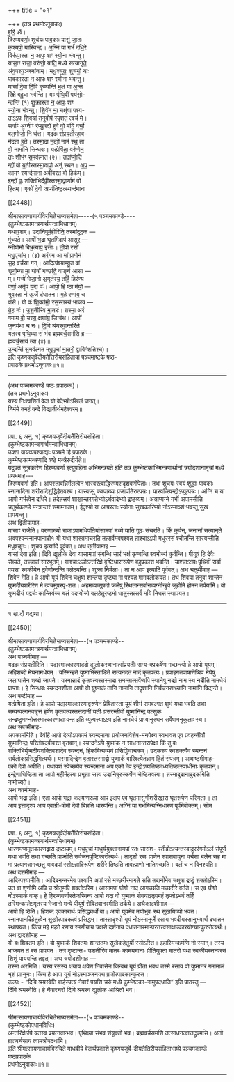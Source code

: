 +++
title = "०१"

+++
(तत्र प्रथमोऽनुवाकः)  
ह॒रि॒ ॐ।  
हि॑रण्यवर्णाः॒ शुच॑यः पाव॒काः यासु॑ जा॒तः  
क॒श्यपो॒ यास्विन्द्रः॑। अ॒ग्निं या गर्भं॑ दधि॒रे  
विरू॑पा॒स्ता न॒ आपः॒ शꣳ स्यो॒ना भ॑वन्तु।  
यासा॒ꣳ राजा॒ वरु॑णो॒ याति॒ मध्ये॑ सत्यानृते॒  
अ॑व॒पश्य॒ञ्जना॑नाम्। मधु॒श्चुतः॒ शुच॑यो॒ याः  
पा॑व॒कास्ता न॒ आपः॒ शꣳ स्यो॒ना भ॑वन्तु।  
यासां॑ दे॒वा दि॒वि कृ॒ण्वन्ति॑ भ॒क्षं या अ॒न्त  
रि॑क्षे बहु॒धा भव॑न्ति। याः पृ॑थि॒वीं पय॑सो॒-  
न्दन्ति (१) शु॒क्रास्ता न॒ आपः॒ शꣳ  
स्यो॒ना भ॑वन्तु। शि॒वे॑न मा॒ चक्षु॑षा पश्य-  
ताऽऽपः शि॒वया॑ त॒नुवोप॑ स्पृशत॒ त्वचं॑ मे।  
सर्वा॑ꣳ अ॒ग्नीꣳ र॑प्सु॒षदो॑ हुवे वो॒ मयि॒ वर्चो॒  
बल॒मोजो॒ नि ध॑त्त। यद॒दः सं॑प्रय॒तीरहा॒व-  
न॑दता ह॒ते। तस्मा॒दा न॒द्यो॑ नाम॑ स्थ॒ ता  
वो॒ नामा॑नि सिन्धवः। यत्प्रेषि॑ता॒ वरु॑णेन॒  
ताः शीभ॑ꣳ स॒मव॑ल्गत (२)। तदा॑प्नो॒दि  
न्द्रो॑ वो य॒तीस्तस्मा॒दापो॒ अनु॑ स्थन। अ॒प॒ —  
का॒मꣳ स्यन्द॑माना॒ अवी॑वरत वो॒ हिक॑म्।  
इन्द्रो॑ वः॒ शक्ति॑भिर्देवी॒स्तस्मा॒द्वार्णाम॑ वो  
हि॒तम्। एको॑ दे॒वो अप्य॑तिष्ठ॒त्स्यन्द॑माना

[[2448]]

श्रीमत्सायणाचार्यविरचितेभाष्यसमेता-----(५ पञ्चमकाण्डे----  
(कुम्भेष्टकामन्त्रणार्थमन्त्राभिधानम्)  
यथाव॒शम्। उदा॑निषुर्म॒हीरिति॒ तस्मा॑दुद॒क —  
मु॑च्यते। आपो॑ भ॒द्रा घृ॒तमिदाप॑ आसुर॒ —  
ग्नीषोमौ॑ बिभ्र॒त्याप॒ इत्ताः। ती॒व्रो रसो॑  
मधु॒पृचा॑म्। (३) अ॒रं॒ग॒म आ मा॑ प्रा॒णेन॑  
स॒ह वर्च॑सा गन्। आदित्प॑श्याम्यु॒त वा॑  
शृणो॒म्या मा॒ घोषो॑ गच्छति॒ वाङ्न॑ आसा —  
म्। मन्ये॑ भेजा॒नो अ॒मृत॑स्य॒ तर्हि॒ हिर॑ण्य  
वर्णा॒ अतृ॑पं य॒दा वः॑। आपो॒ हि ष्ठा म॑यो॒ —  
भुव॒स्ता न॑ ऊ॒र्जे द॑धातन। म॒हे रणा॑य॒ च  
क्ष॑से। यो वः॑ शि॒वत॑मो॒ रस॒स्तस्य॑ भाजय —  
ते॒ह नः॑। उ॒श॒तीरि॑व मा॒तरः॑। तस्मा॒ अरं॑  
गमाम वो॒ यस्य॒ क्षया॑य॒ जिन्व॑थ। आपो॑  
ज॒नय॑था च नः। दि॒वि श्र॑यस्वा॒न्तरि॑क्षे  
यतस्व पृथि॒व्या सं भ॑व ब्रह्मवर्च॒सम॑सि ब्र —  
ह्मवर्च॒साय॑ त्वा (४)॥  
उ॒न्दन्ति॑ स॒मव॑ल्गत मधु॒पृचां॑ मा॒तरो॒ द्वाविꣳ॑शतिश्च)।  
इति कृष्णयजुर्वेदीयतैत्तिरीयसंहितायां पञ्चमाष्टके षष्ठ-  
प्रपाठके प्रथमोऽनुवाकः॥१॥
___________
(अथ पञ्चमकाण्डे षष्ठः प्रपाठकः)।  
(तत्र प्रथमोऽनुवाकः)  
यस्य निःश्वसितं वेदा यो वेदेभ्योऽखिलं जगत्।  
निर्ममे तमहं वन्दे विद्यातीर्थमहेश्वरम्॥

[[2449]]

प्रपा. ६ अनु. १) कृष्णयजुर्वेदीयतैत्तिरीयसंहिता।  
(कुम्भेष्टकामन्त्रणार्थमन्त्राभिधानम्)  
उक्ता वायव्यपश्वाद्याः पञ्चमे हि प्रपाठके।  
कुम्भेष्टकामन्त्रणादि षष्ठे मन्त्रैरुदीर्यते॥  
यदुक्तं सूत्रकारेण हिरण्यवर्णा इत्युपहिता अभिमन्त्रयते इति तत्र कुम्भेष्टकाभिमन्त्रणार्थानां त्रयोदशानामृचां मध्ये प्रथममाह---  
हिरण्यवर्णा इति। आपस्तावन्निर्मलत्वेन भास्वरत्वाद्धिरण्यसदृशवर्णोपेताः। तथा शुचयः स्वयं शुद्धाः पावकाः स्नानादिना शरीरादिशुद्धिहेतवश्च। यास्वप्सु कश्पाख्यः प्रजापतिरुत्पन्नः। यास्वप्स्विन्द्रोऽप्युत्पन्नः। अग्निं च या आपो गर्भत्वेन दधिरे। तदेतत्त्रयं शाखान्तरगतेभ्योऽर्थवादेभ्यो द्रष्टव्यम्। अत्राप्यग्ने गर्भो अपामसीति चतुर्थकाण्डे मन्त्रान्तरं समाम्नातम्। ईदृश्यो या आपस्ताः स्योनाः सुखकारिण्यो नोऽस्माञ्शं भवन्तु सुखं प्रापयन्तु।  
अथ द्वितीयामाह-  
यासाꣳ राजेति। वरुणाख्यो राजाऽपामधिपतिर्यासामपां मध्ये याति गूढः संचरति। किं कुर्वन्, जनानां सत्यानृते अवपश्यन्स्नानपानादौ१ यो यथा शास्त्रमाचरति तत्सर्वमवपश्यत् ताश्चाऽऽपो मधुररसं श्चोतन्ति सारयन्तीति मधुश्चुतः। शुचय इत्यादि पूर्ववत्। अथ तृतीयामाह —  
यासां देवा इति। दिवि द्युलोके देवा यासामपां संबन्धि सारं भक्षं कृण्वन्ति स्वभोज्यं कुर्वन्ति। पीयूषं हि देवैः सेव्यते, तच्चापां सारभूतम्। याश्चाऽऽपोऽन्तरिक्षे वृष्टिधारारूपेण बहुप्रकारा भवन्ति। याश्चाऽऽपः पृथिवीं सर्वां पयसा स्वकीयेन द्रवेणोन्दन्ति क्लेदयन्ति। शुक्रा निर्मलाः। ता न आप इत्यादि पूर्ववत्। अथ चतुर्थीमाह —  
शिवेन मेति। हे आपो यूयं शिवेन चक्षुषा शान्तया दृष्ट्या मा पश्यत मामवलोकयत। तथ शिवया तनुवा शान्तेन युष्मदीयशरीरेण मे त्वचमुपस्पृ-शत। अहमप्यप्सुषदो जलेषु स्थितान्सर्वानप्यग्नीन्हुवे जुहोमि होमन तर्पयामि। वो युष्मदीयं यद्वर्चः कान्तिर्यच्च बलं यदप्योजो बलहेतुरष्टमो धातुस्तत्सर्वं मयि निधत्त स्थापयत।
_________________________________  
१ ख.दौ यद्यथा।

[[2450]]

श्रीमत्सायणाचार्यविरचितेभाष्यसमेता---(५ पञ्चमकाण्डे--  
(कुम्भेष्टकामन्त्रणार्थमन्त्राभिधानम्)  
अथ पञ्चमीमाह —  
यददः संप्रयतीरिति। यद्यस्मात्कारणाददो द्युलोकस्थानात्संप्रयतीः सम्य-क्प्रकर्षेण गच्छन्त्यो हे आपो यूयम्। अहिशब्दो मेघनामधेयम्। यस्मिन्हते युष्माभिस्ताडिते सत्यनदत नादं कृतवत्यः। प्रवाहगतपाषाणेष्विव मेघेषु जलाघातेन शब्दो जायते। यस्मान्नादं कृतवत्यस्तस्मादा समन्तात्सर्वेष्वपि स्थानेषु नद्यो नाम स्थ नदीति नामधेयं प्राप्ताः। हे सिन्धवः स्यन्दनशीला आपो वो युष्माकं तानि नामानि तादृशानि निर्वचनसाध्यानि नामानि विद्यन्ते।  
अथ षष्टीमाह —  
यत्प्रेषिता इति। हे आपो यद्यस्मात्कारणाद्वरुणेन प्रेषितास्ता यूयं शीभं समवल्गत शुभं यथा भवति तथा सम्यग्वल्गनवन्नृत्तं हर्षेण कृतवत्यस्तत्तदानीं यतीः प्रसरन्तीर्वो युष्मानिन्द्र उत्सुकः सन्द्रष्टुमाप्नोत्तस्मात्कारणादाप्यन्त इति व्युत्पत्त्याऽऽप इति नामधेयं प्राप्यानुस्थन सर्वेषामनुकूलाः स्थ।  
अथ सप्तमीमाह-  
अपकाममिति। देवीर्हे आपो देव्योऽपकामं स्यन्दमानाः प्रयोजनविशेष-मनपेक्ष्य स्वभावत एव प्रवहन्तीर्वो युष्मानिन्द्रः परितोषदवीवरत वृतवान्। स्यन्दनेऽपि युष्मांक न साधनान्तरापेक्षा किं तु वः शक्तिभिर्युष्मदीयशक्तिवशादेव स्यन्दनं, हिकमित्यव्ययं प्रसिद्धिवाचकम्। उदकस्य स्वशक्त्यैव स्यन्दनं सर्वलोकप्रसिद्धमित्यर्थः। यस्मादिन्द्रेण वृतास्तस्माद्वो युष्माकं वारिश्त्येतन्नाम हितं संपन्नम्। अथाष्टमीमाह-  
एको देवो अपीति। यथावशं स्वेच्छयैव स्यन्दमाना अप एको देव इन्द्रोऽप्यतिष्ठदध्यतिष्ठत्स्वाधीनाः कृतवान्। इन्द्रेणाधिष्ठिता ता आपो महीर्महत्यः प्रभूताः सत्य उदानिषुरुत्कर्षेण चेष्टितवत्यः। तस्मादुदानादुदकमिति नामोच्यते।  
अथ नवमीमाह-  
आपो भद्रा इति। एता आपो भद्राः कल्याणरूपा आप इदाप एव घृतमासुर्गोशरीरद्वारा घृतरूपेण परिणताः। ता आप इत्तादृश्य आप एवाग्री-षोमौ देवौ बिभ्रति धारयन्ति। अग्निं या गर्भमित्यग्निधारणं पूर्वमेवोक्तम्। सोम

[[2451]]

प्रपा. ६ अनु. १) कृष्णयजुर्वेदीयतैत्तिरीयसंहिता।  
(कुम्भेष्टकामन्त्रणार्थमन्त्रभिधानम्)  
धारणमप्यमृतकारणद्वारा द्रष्टव्यम्। मधुपृचां माधुर्ययुक्तानामपां रतः सारांश- स्तीव्रोऽत्यन्तस्वादुररंगमोऽलं संपूर्णं यथा भवति तथा गच्छति प्राप्नोति सर्वजनपुष्टिकारीत्यर्थः। तादृशो रसः प्राणेन श्वासवायुना वर्चसा बलेन सह मा मां प्रत्यागन्नागच्छतु यावदपां रसोऽन्नादिरूपेण शरीरे तिष्ठति तावत्प्राणो नातिगच्छति। बलं च न विनश्यति। अथ दशमीमाह —  
आदित्पश्यामीति। आदिदनन्तरमेव पश्यामि अपां रसे मच्छरीरमागते सति तदानीमेव चक्षुषा द्रष्टुं शक्तोऽस्मि। उत वा शृणोमि अपि च श्रोतुमपि शक्तोऽस्मि। आसामपां घोषो नाद आगच्छति मच्छरीरे वर्तते। स एव घोषो नोऽस्माकं वाक्। हे हिरण्यवर्णास्तेजस्विन्य आपो यदा वो युष्माकं सेवयाऽतृपमहं तृप्तोऽभवं तर्हि तस्मिन्कालेऽमृतस्य भेजानो मन्ये पीयूषं सेवितवानस्मीति तर्कये। अथैकादशीमाह —  
आपो हि ष्ठेति। हिशब्द एवकारार्थः प्रसिद्ध्यर्थो वा। आपो यूयमेव मयोभुवः स्थ सुखयित्र्यो भवत। स्नानपानदिहेतुत्वेन सुखोत्पादकत्वं प्रसिद्धम्। तास्तादृश्यो यूयं नोऽस्मानूर्जे रसाय भवदीयरसानुभवार्थं दधातन स्थापयत। किंच महे महते रणाय रमणीयाय चक्षसे दर्शनाय दधातनास्मान्परतत्त्वसाक्षात्कारयोग्यान्कुरुतेत्यर्थः। अथ द्वादशीमाह —  
यो वः शिवतम इति। वो युष्माकं शिवतमः शान्ततमः सुखैकहेतुर्यो रसोऽस्ति। इहास्मिन्कर्मणि नो स्मान्। तस्य भाजयत तं रसं प्रापयत। तत्र दृष्टान्तः- उशतीरिव मातरः कामयमानाः प्रीतियुक्ता मातरो यथा स्वकीयस्तन्यरसं शिशुं पाययन्ति तद्वत्। अथ त्रयोदशीमाह —  
तस्मा अरमिति। यस्य रसस्य क्षयाय क्षयेण निवासेन जिन्वथ यूयं प्रीता भवथ तस्मै रसाय वो युष्मानरं गमामालं भृशं प्राप्नुमः। किंच हे आपा यूयं नोऽस्माञ्जनयथ प्रजोत्पादकान्कुरुत।  
कल्पः - “दिवि श्रयस्वेति बार्हस्पत्यं नैवारं पयसि चरुं मध्ये कुम्भेष्टका-नामुपदधाति” इति पाठस्तु —  
दिवि श्रयस्वेति। हे नैवारचरो दिवि श्रयस्व द्युलोक आश्रितो भव।

[[2452]]

श्रीमत्सायणाचार्यविरचितेभाष्यसमेता---(५ पञ्चमकाण्डे--  
(कुम्भेष्टकोपधानविधिः)  
अन्तरिक्षेऽपि यतस्व प्रयत्नवान्भव। पृथिव्या संभव संयुक्तो भव। ब्रह्मवर्चसमसि तत्साधनत्वात्तद्रूपमसि। अतो ब्रह्मवर्चसाय त्वामत्रोपदधामि।  
इति श्रीमत्सायणाचार्यविरचिते माधवीये वेदार्थप्रकाशे कृष्णयजुर्वे-दीयतैत्तिरीयसंहिताभाष्ये पञ्चमकाण्डे षष्ठप्रपाठके  
प्रथमोऽनुवाकाः॥१॥
___________
